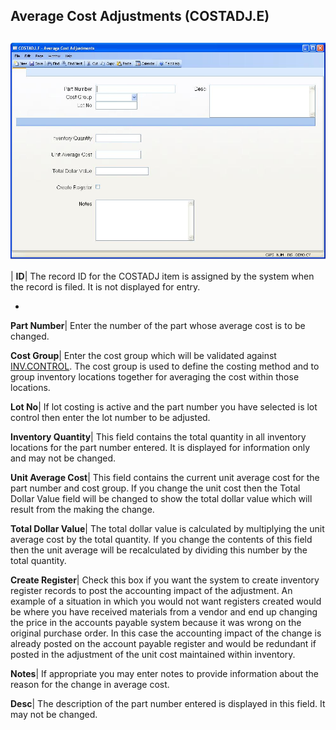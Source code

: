 ## Average Cost Adjustments (COSTADJ.E)
<PageHeader />

##

![](./COSTADJ-E-1.jpg)

| **ID**|  The record ID for the COSTADJ item is assigned by the system when
the record is filed. It is not displayed for entry.

-  
**Part Number**|  Enter the number of the part whose average cost is to be
changed.

**Cost Group**|  Enter the cost group which will be validated against
[INV.CONTROL](../INV-CONTROL/README.md). The cost group is used to define the costing
method and to group inventory locations together for averaging the cost within
those locations.

**Lot No**|  If lot costing is active and the part number you have selected is
lot control then enter the lot number to be adjusted.

**Inventory Quantity**|  This field contains the total quantity in all
inventory locations for the part number entered. It is displayed for
information only and may not be changed.

**Unit Average Cost**|  This field contains the current unit average cost for
the part number and cost group. If you change the unit cost then the Total
Dollar Value field will be changed to show the total dollar value which will
result from the making the change.

**Total Dollar Value**|  The total dollar value is calculated by multiplying
the unit average cost by the total quantity. If you change the contents of
this field then the unit average will be recalculated by dividing this number
by the total quantity.

**Create Register**|  Check this box if you want the system to create
inventory register records to post the accounting impact of the adjustment. An
example of a situation in which you would not want registers created would be
where you have received materials from a vendor and end up changing the price
in the accounts payable system because it was wrong on the original purchase
order. In this case the accounting impact of the change is already posted on
the account payable register and would be redundant if posted in the
adjustment of the unit cost maintained within inventory.

**Notes**|  If appropriate you may enter notes to provide information about
the reason for the change in average cost.

**Desc**|  The description of the part number entered is displayed in this
field. It may not be changed.


<badge text= "Version 8.10.57 " vertical="middle" />

<PageFooter />
